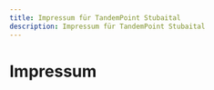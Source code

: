 ```yaml
---
title: Impressum für TandemPoint Stubaital
description: Impressum für TandemPoint Stubaital
---
```

# Impressum